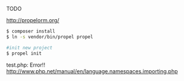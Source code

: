 TODO

http://propelorm.org/

```bash
$ composer install
$ ln -s vendor/bin/propel propel

#init new project
$ propel init
```

test.php: Error!! http://www.php.net/manual/en/language.namespaces.importing.php
